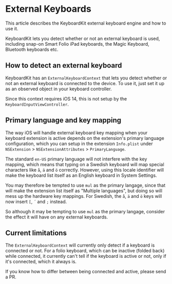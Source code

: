 # External Keyboards

This article describes the KeyboardKit external keyboard engine and how to use it.

KeyboardKit lets you detect whether or not an external keyboard is used, including snap-on Smart Folio iPad keyboards, the Magic Keyboard, Bluetooth keyboards etc.


## How to detect an external keyboard

KeyboardKit has an ``ExternalKeyboardContext`` that lets you detect whether or not an external keyboard is connected to the device. To use it, just set it up as an observed object in your keyboard controller. 

Since this context requires iOS 14, this is not setup by the ``KeyboardInputViewController``.


## Primary language and key mapping

The way iOS will handle external keyboard key mapping when your keyboard extension is active depends on the extension's primary language configuration, which you can setup in the extension `Info.plist` under `NSExtension` > `NSExtensionAttributes` > `PrimaryLanguage`.

The standard `en-US` primary language will not interfere with the key mapping, which means that typing on a Swedish keyboard will map special characters like `å`, `ä` and `ö` correctly. However, using this locale identifier will make the keyboard list itself as an English keyboard in System Settings.

You may therefore be tempted to use `mul` as the primary langage, since that will make the extension list itself as "Multiple languages", but doing so will mess up the hardware key mappings. For Swedish, the `å`, `ä` and `ö` keys will now insert `[`, `´` and `;` instead.

So although it may be tempting to use `mul` as the primary langage, consider the effect it will have on any external keyboards. 



## Current limitations

The ``ExternalKeyboardContext`` will currently only detect if a keyboard is connected or not. For a folio keyboard, which can be inactive (folded back) while connected, it currently can't tell if the keyboard is active or not, only if it's connected, which it always is.

If you know how to differ between being connected and active, please send a PR.
